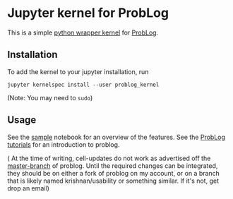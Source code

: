 # Jupyter kernel for ProbLog
This is a simple [python wrapper kernel](https://jupyter-client.readthedocs.io/en/latest/wrapperkernels.html) for [ProbLog](https://dtai.cs.kuleuven.be/problog/).

## Installation
To add the kernel to your jupyter installation, run 

    jupyter kernelspec install --user problog_kernel
    
(Note: You may need to `sudo`)

## Usage
See the [sample](/sample.ipynb) notebook for an overview of the features. See the [ProbLog tutorials](https://dtai.cs.kuleuven.be/problog/tutorial.html) for an introduction to problog.



( At the time of writing, cell-updates do not work as advertised off the [master-branch](https://github.com/ML-KULeuven/problog) of problog. Until the required changes can be integrated, they should be on either a fork of problog on my account, or on a branch that is likely named krishnan/usability or something similar. If it's not, get drop an email)
